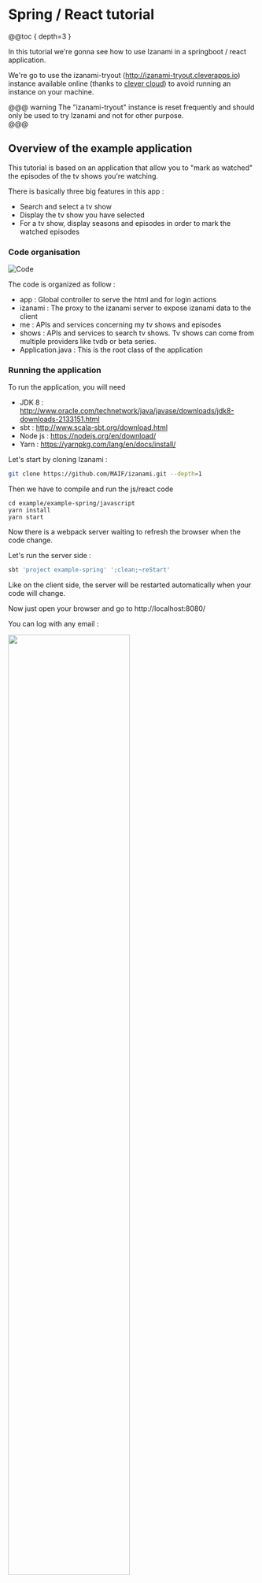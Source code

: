 # Spring / React tutorial

@@toc { depth=3 } 

In this tutorial we're gonna see how to use Izanami in a springboot / react application. 

We're go to use the izanami-tryout (http://izanami-tryout.cleverapps.io) instance available online (thanks to [clever cloud](https://www.clever-cloud.com/)) to avoid running an instance on your machine.

@@@ warning
The "izanami-tryout" instance is reset frequently and should only be used to try Izanami and not for other purpose.  
@@@
  

## Overview of the example application 

This tutorial is based on an application that allow you to "mark as watched" the episodes of the tv shows you're watching. 

There is basically three big features in this app : 

* Search and select a tv show 
* Display the tv show you have selected 
* For a tv show, display seasons and episodes in order to mark the watched episodes


### Code organisation 

 
![Code](../img/tutorial/spring/code_orga.png) 

The code is organized as follow : 

* app : Global controller to serve the html and for login actions
* izanami : The proxy to the izanami server to expose izanami data to the client
* me : APIs and services concerning my tv shows and episodes  
* shows : APIs and services to search tv shows. Tv shows can come from multiple providers like tvdb or beta series. 
* Application.java : This is the root class of the application

### Running the application 

To run the application, you will need 

* JDK 8 : http://www.oracle.com/technetwork/java/javase/downloads/jdk8-downloads-2133151.html
* sbt : http://www.scala-sbt.org/download.html
* Node js : https://nodejs.org/en/download/ 
* Yarn : https://yarnpkg.com/lang/en/docs/install/ 

Let's start by cloning Izanami : 

```bash
git clone https://github.com/MAIF/izanami.git --depth=1
```

Then we have to compile and run the js/react code 

```
cd example/example-spring/javascript
yarn install 
yarn start 
```

Now there is a webpack server waiting to refresh the browser when the code change. 

Let's run the server side : 

```bash
sbt 'project example-spring' ';clean;~reStart'
```

Like on the client side, the server will be restarted automatically when your code will change. 

Now just open your browser and go to http://localhost:8080/

You can log with any email : 

<img src="../img/tutorial/spring/login.png" width="70%" /> 

Then search a show  

![Search](../img/tutorial/spring/search.png)

Select it 

![Home](../img/tutorial/spring/home.png)

Go to the episodes to add the watched ones 

![Show](../img/tutorial/spring/ashow.png)

## Step one : Configuring the java client 

To use Izanami, you first need to instantiate a client.

In this example, we're going to use the izanami tryout instance (http://izanami-tryout.cleverapps.io) deployed on [clever cloud](https://www.clever-cloud.com/).

The instance is configured on the `src/main/resources/application.yml` file : 

```yaml 
izanami:
  host: "http://izanami-tryout.cleverapps.io"
  clientId: "xxxx"
  clientSecret: "xxxx"
``` 

And the client is registered as spring bean like this : 

```java 
@SpringBootApplication
public class Application {

    @Autowired
    Environment environment;
    
    @Bean
    ActorSystem actorSystem() {
        return ActorSystem.create();
    }

    @Bean
    @Autowired
    IzanamiClient izanamiClient(ActorSystem actorSystem) {
        String host = environment.getProperty("izanami.host");
        String clientId = environment.getProperty("izanami.clientId");
        String clientSecret = environment.getProperty("izanami.clientSecret");
        LOGGER.info("Creating izanami client with host {}, client id {}", host, clientId);
        return IzanamiClient.client(
                    actorSystem,
                    ClientConfig
                        .create(host) // The url of the server 
                        .withClientId(clientId) // The client id of the api 
                        .withClientSecret(clientSecret) // The client secret of the api                    
                        .withDispatcher("izanami-example.blocking-io-dispatcher") // To handle blocking calls see the callout after. 
                        .sseBackend() // To be notified when there is change on the server 
                );
    }
}
```

The client is based on [Akka](https://akka.io/) so you have to provide an `ActorSystem` to make it work. 


@@@ warning

Izanami use non blocking call. In order to block call you have to configure a thread pool. This is done by configuring an akka dispatcher.

You can find an example on the `src/main/resources/application.conf` :

```hocon
izanami-example.blocking-io-dispatcher {
  type = Dispatcher
  executor = "thread-pool-executor"
  thread-pool-executor {
    fixed-pool-size = 32
  }
  throughput = 1
}
```

On this example, we configure a thread pool of 32 threads. The reference to this dispatcher should be passed to the client : 

```java
return IzanamiClient.client(
        actorSystem,
        ClientConfig
            .create(host) // The url of the server 
            // ...                    
            .withDispatcher("izanami-example.blocking-io-dispatcher") // Reference to the dispatcher. 
            // ... 
    );
```

@@@


Now we have to create a `FeatureClient` in order to use feature flipping. 

In this example we use two spring profiles 
* `izanamiLocal`: Use on fallback from config and never call the server. You can use it during development if you don't an available Izanami instance.   
* `izanamiProd` : This profile will use a real Izanami server instance.

So for `FeatureClient` we have two configs : 

```java 
    
    @Configuration
    @Profile("izanamiLocal")
    static class Dev {
        @Bean
        @Autowired
        FeatureClient featureClientDev(IzanamiClient izanamiClient, Environment environment) {
            String json = environment.getProperty("izanami.fallback.features");
            LOGGER.info("Loading feature fallback \n{}", json);
            return izanamiClient.featureClient(
                    Strategies.dev(), // The dev strategy use only fallback 
                    Features.parseJson(json)
            );
        }
    }
    
    @Configuration
    @Profile("izanamiProd")
    static class Prod {
        @Bean
        @Autowired
        FeatureClient featureClient(IzanamiClient izanamiClient, Environment environment) {
            return izanamiClient.featureClient(
                    Strategies.smartCacheWithSseStrategy("mytvshows:*"),
                    Features.parseJson(environment.getProperty("izanami.fallback.features"))
            );       
    }
```

The fallback is read from the config file : 

```yaml
izanami:
  // ...
  fallback:
    features: >
      [
        { "id": "mytvshows:season:markaswatched", "enabled": true },
        { "id": "mytvshows:providers:tvdb", "enabled": true },
        { "id": "mytvshows:providers:betaserie", "enabled": false },
        { "id": "mytvshows:providers:omdb", "enabled": false }
      ]
```

@@@ note

It's important to configure a fallback in case the server is not available. 

@@@



## Step two : feature flipping to switch the providers  

The application integrate multiple providers in order to search a tvshow. We want to be able to switch the providers for some reason. 

We will first define keys for each providers : 

* `mytvshows:providers:tvdb` : for tvdb 
* `mytvshows:providers:betaserie`: for betaserie
 
As you can see the keys are arborescent. We first have `mytvshows` to categorize the app then `providers` and then the name of the provider. 

This is a recommended pattern because
 
* it will facilitate the keys administration 
* it allows the application to keep track of updates while limiting the amount of datas.   

As seen in the previous chapter, the features are declared as fallback in configuration file. Now let's create this features on the server. 

Go to http://izanami-tryout.cleverapps.io/ and log in with `admin` / `admin123`. 

Click the "features" menu  

![Features](../img/tutorial/spring/features.png)

and click "Add Item" to add your key :

![Features](../img/tutorial/spring/create_feature.png)

Now your keys are created and enabled 

![Features](../img/tutorial/spring/features2.png)

We now have to handle this in our application. The `ShowsApi` class exposes two methods : 

* `search` : to search a show 
* `get` : to get a show, this seasons and episodes

Let's inject, the `FeatureClient`, `TvdbShowsApi` (to dialog with tvdb) and `BetaSerieApi` (to dialog with betaseries) : 

```java
public class ShowsApi implements Shows {

    private final static Logger LOGGER = LoggerFactory.getLogger(ShowsApi.class);

    private final FeatureClient featureClient;

    private final TvdbShowsApi tvdbShowsApi;

    private final BetaSerieApi betaSerieApi;

    @Autowired
    public ShowsApi(FeatureClient featureClient, TvdbShowsApi tvdbShowsApi, BetaSerieApi betaSerieApi) {
        this.featureClient = featureClient;
        this.tvdbShowsApi = tvdbShowsApi;
        this.betaSerieApi = betaSerieApi;        
    }
    // ...
}
``` 

Now we can implement the `search` and `get` methods delegating the work on providers : 

```java
@Override
public List<ShowResume> search(String serie) {
    Features features = this.featureClient.features("mytvshows:providers:*").get();
    if (features.isActive("mytvshows:providers:tvdb")) {
        return tvdbShowsApi.search(serie);
    } else if (features.isActive("mytvshows:providers:betaserie")) {
        return betaSerieApi.search(serie);
    } else {
        return List.empty();
    }
}

@Override
public Option<Show> get(String id) {
    Features features = this.featureClient.features("mytvshows:providers:*").get();
    if (features.isActive("mytvshows:providers:tvdb")) {
        return tvdbShowsApi.get(id);
    } else if (features.isActive("mytvshows:providers:betaserie")) {
        return betaSerieApi.get(id);
    } else {
        return Option.none();
    }
}
``` 

To be aware of what is happening, we had this code on the constructor to log Izanami events : 

```java
@Autowired
public ShowsApi(FeatureClient featureClient, TvdbShowsApi tvdbShowsApi, BetaSerieApi betaSerieApi) {
    this.featureClient = featureClient;
    this.tvdbShowsApi = tvdbShowsApi;
    this.betaSerieApi = betaSerieApi;
    // Here a callback is invoked when there is change on the Izanami server side : 
    featureClient.onEvent("mytvshows:providers:*", event -> {
        Match(event).of(
                Case($(instanceOf(FeatureEvent.FeatureCreated.class)), c -> {
                    LOGGER.info("{} is created with enable = {}", c.feature().id(), c.feature().enabled());
                    return Done.getInstance();
                }),
                Case($(instanceOf(FeatureEvent.FeatureUpdated.class)), c -> {
                    LOGGER.info("{} is updated with enable = {}", c.feature().id(), c.feature().enabled());
                    return Done.getInstance();
                }),
                Case($(instanceOf(FeatureEvent.FeatureDeleted.class)), c -> {
                    LOGGER.info("{} is deleted", c.id());
                    return Done.getInstance();
                })
        );
    });
} 
```

If we search for a show, the provider will be tvdb : 

![Search](../img/tutorial/spring/tvdb_search.png)


Let's disable tvdb on Izanami : 

![Search](../img/tutorial/spring/tvdb_disabled.png)

We can see this on the log thanks to server sent event : 

![Search](../img/tutorial/spring/disabled_log.png)


Now if we refresh the page and search : 

![Search](../img/tutorial/spring/betaserie_search.png)

The provider is betaserie 

## Step three : feature flipping on the client side

On this step we're gonna flip on a button. 
The product team has developed a new feature that was pushed on the master branch but the team don't want to activate it right now.

### Create a proxy

To use feature flipping on the client side we have to use a proxy. 
To call Izanami APIs you need to provide authentication keys and we don't the keys to be exposed on the client side. 

Don't panic, the Izanami client provide a configurable proxy you can easily integrate in you application.    

First let's create the proxy in the `Application.java` spring configuration class : 

```java
@Bean
@Autowired
Proxy proxy(IzanamiClient izanamiClient, FeatureClient featureClient, ExperimentsClient experimentClient) {
    return izanamiClient.proxy()
            .withFeaturePattern("mytvshows:*") // We will expose the features matching this pattern. 
            .withFeatureClient(featureClient);
}
```

And then expose the features with the `izanami.example.izanami.IzanamiController` :

```java
@RestController
@RequestMapping("/api/izanami")
public class IzanamiProxyController {

    private final Proxy proxy;

    @Autowired
    public IzanamiProxyController(Proxy proxy) {
        this.proxy = proxy;
    }


    @GetMapping()
    public CompletionStage<ResponseEntity<String>> proxy(
            @CookieValue(value = "userId", required = false) String userId) {
        
        //We pass no context and no user id needed for experiments. 
        return proxy.statusAndStringResponse(Option.none(), Option.none())
                .map(resp -> // The resp is a pair (status code, response body)
                        new ResponseEntity<>(resp._2, HttpStatus.valueOf(resp._1))
                ).toCompletableFuture();
    }
}
```

The context is exposed on `GET /api/izanami`

That it! Now let's see what's happening on the client side.  

### Integrate Izanami with React

First install the client lib : 

```bash
yarn add react-izanami
```

And then configure Izanami. We will wrap the application inside the `IzanamiProvider` react component : 

```jsx
import {IzanamiProvider} from 'react-izanami';

// ...

const IzanamiApp = props => (
  <IzanamiProvider fetchFrom="/api/izanami">
    <Router basename="/">
        <Switch>
          <Route path="/login" component={Login}/>
          <PrivateRoute path="/" component={MainApp}/>
        </Switch>
    </Router>
  </IzanamiProvider>
);

export function init(node) {
  ReactDOM.render(<IzanamiApp />, node);
}
```

As you can see, we set the `fetchFrom` props with the proxy API we've exposed just before. 
When the IzanamiProvider will be mounted, the features will be fetched in order to display or not the related components.


The product team has developed the ability to mark an entire season as watched. 
This code is located in the `pages/TvShow.js` file. 

The key `mytvshows:season:markaswatched` will be used : 

```jsx 
import {Feature, Enabled, Disabled} from 'react-izanami';

// ...

<Feature path={"mytvshows:season:markaswatched"}>
  <Enabled>
    {s.allWatched && <button onClick={this.markSeasonWatched(s.number, false)} className="btn btn default pull-right addBtn"><i className="glyphicon glyphicon-ok"/></button>}
    {!s.allWatched && <button  onClick={this.markSeasonWatched(s.number, true)} className="btn btn default pull-right addBtn"> ADD </button>}
  </Enabled>
  <Disabled>
    <div></div>
  </Disabled>
</Feature>  
```

Verify the key `mytvshows:season:markaswatched` is define in the fallback config. 
Then create the feature on the Izanami server instance. Keep the feature deactivated for the moment. 

![Izanami](../img/tutorial/spring/allseasonwatch_feature.png)

If you take a look at the network panel on the developers tools when you load the page, 
you can see that there is a call on `/api/izanami` with the following response : 

```javascript
{
  experiments: {},
  features: {
    mytvshows: {
      providers: {
        tvdb: {
          active: true
        },
        betaserie: {
          active: true
        },
        omdb: {
          active: false
        }
      },
      season: {
        markaswatched: {
          active: false
        }
      }
    }
  },
  configurations: {}
}
``` 
The feature `mytvshows:season:markaswatched` is not enabled. 

![Izanami](../img/tutorial/spring/seasonaswatched_disabled.png)


Go to the Izanami server, activate the feature and reload the page 

![Izanami](../img/tutorial/spring/seasonaswatched_enabled.png)


A last thing, on the server side we need to take care that the feature is also togglable on the endpoint. 
This is done on the `MeController.java`  

```java

@PostMapping(path = "/{serieId}/seasons/{seasonNumber}")
ResponseEntity<Me> markSeason(
        @CookieValue(value = "userId") String userId,
        @PathVariable("serieId") String serieId,
        @PathVariable("seasonNumber") Long seasonNumber,
        @RequestParam("watched") Boolean watched
) {
    return checkSecurityResponse(userId, () ->
            featureClient.featureOrElse("mytvshows:season:markaswatched",
                    () -> ResponseEntity.ok(meService.markSeason(userId, serieId, seasonNumber, watched)),
                    () -> ResponseEntity.badRequest().<Me>body(null)
            ).get()
    );
}

```

## Step four : A/B testing

Congrats! You've almost reached the end of this tutorial. The last step is to measure the best of two button using A/B testing.

In this section, we will provide two variants of the same button : variant A and variant B and see which the better. 


To do that we have to 

* Define a fallback for our experiment  
* Create the ExperimentsClient on the server side
* Add new routes to the proxy
* Define the button on the client side. 

### The spring plumbing

Like for the features, let's define the `ExperimentsClient` in the `Application.java` class: 

For the dev 

```java

@Configuration
@Profile("izanamiLocal")
static class Dev {
    // ... 
    @Bean
    @Autowired
    ExperimentsClient experimentClient(IzanamiClient izanamiClient, Environment environment) {
        String json = environment.getProperty("izanami.fallback.experiments");
        LOGGER.info("Loading configs fallback \n{}", json);
        return izanamiClient.experimentClient(
                Strategies.dev(),
                Experiments.parseJson(json)
        );
    }

}
```
For the prod 

```java
@Configuration
@Profile("izanamiProd")
static class Prod {
    // ... 
    @Bean
    @Autowired
    ExperimentsClient experimentClient(IzanamiClient izanamiClient, Environment environment) {

        return izanamiClient.experimentClient(
                Strategies.fetchStrategy(),
                Experiments.parseJson(environment.getProperty("izanami.fallback.experiments"))
        );
    }
}
```
And the fallback configuration is the following : 

```yaml
izanami:
  // ...
  fallback:
    // ...
    experiments: >
      [
        {
          "id": "mytvshows:gotoepisodes:button",
          "name": "Test button",
          "description": "Test button",
          "enabled": true,
          "variant": {
            "id": "A",
            "name": "Variant A",
            "description": "Variant A"
          }
        }
      ]
```

Here we define an experiment with the default variant (A). 


The proxy config should be changed too in order to add the experiments client : 

```java
@Bean
@Autowired
Proxy proxy(IzanamiClient izanamiClient, FeatureClient featureClient, ExperimentsClient experimentClient) {
    return izanamiClient.proxy()
            .withFeaturePattern("mytvshows:*")
            .withFeatureClient(featureClient)
            .withExperimentPattern("mytvshows:*")
            .withExperimentsClient(experimentClient);
}
```

In the previous chapter the proxy controller was 

```java
@GetMapping()
public CompletionStage<ResponseEntity<String>> proxy(
        @CookieValue(value = "userId", required = false) String userId) {
         
    return proxy.statusAndStringResponse(Option.none(), Option.none())
            .map(resp -> // The resp is a pair (status code, response body)
                    new ResponseEntity<>(resp._2, HttpStatus.valueOf(resp._1))
            ).toCompletableFuture();
}
```

Now we need to pass something to Izanami to identify the current user/session in order to get the right variant (A or B).
We will use the userId cookie used by the app to identify the current user :  

```java
@GetMapping()
public CompletionStage<ResponseEntity<String>> proxy(
        @CookieValue(value = "userId", required = false) String userId) {
    
    //The user id needed for experiments 
    return proxy.statusAndStringResponse(Option.none(), Option.of(userId))
            .map(resp -> // The resp is a pair (status code, response body)
                    new ResponseEntity<>(resp._2, HttpStatus.valueOf(resp._1))
            ).toCompletableFuture();
}
```

Now if we hit the `GET /api/izanami` API in the browser, the response will be 

```javascript
{
  experiments: {
    mytvshows: {
      gotoepisodes: {
        button: {
          variant: "A"
        }
      }
    }
  },
  features: {
    mytvshows: {
      providers: {
        tvdb: {
          active: false
        },
        betaserie: {
          active: true
        },
        omdb: {
          active: false
        }
      },
      season: {
        markaswatched: {
          active: false
        }
      }
    }
  },
  configurations: {}
}
```

For the moment the variant come from the callback because we haven't already define the experiment in Izanami. 

### Add routes to the proxy 

Now, the spring beans are created, we can enrich the proxy controller to expose more routes: 

```java
@PostMapping("/experiments/displayed")
public CompletionStage<ResponseEntity<String>> markDisplayed(
        @RequestParam(value = "experiment") String id,
        @CookieValue(value = "userId") String userId) {

    return proxy.markVariantDisplayedStringResponse(id, userId)
            .map(resp ->
                    new ResponseEntity<>(resp._2, HttpStatus.valueOf(resp._1))
            ).toCompletableFuture();
}

@PostMapping("/experiments/won")
public CompletionStage<ResponseEntity<String>> markWon(
        @RequestParam(value = "experiment") String id,
        @CookieValue(value = "userId", required = false) String userId) {

    return proxy.markVariantWonStringResponse(id, userId)
            .map(resp ->
                    new ResponseEntity<>(resp._2, HttpStatus.valueOf(resp._1))
            ).toCompletableFuture();

}
```

To measure which of the two variants is the more appreciated, we need to push events to the Izanami server. 
This is why we expose this two routes : 

* `/api/izanami/experiments/displayed` will create an event when a button is displayed 
* `/api/izanami/experiments/won` will create an event when a button is clicked 

The set up on server side is done, let's work on the client side. 

### The A/B testing with react

The tested button is the link to access the episodes for a show :  

![Izanami](../img/tutorial/spring/abtesting_button.png)

The client side is on the `pages/MyTvshows.js` file. 

First let's import some component : 

```jsx 
import {Experiment, Variant} from 'react-izanami';
``` 

And then the code for the button : 

```jsx
<Experiment path={"mytvshows:gotoepisodes:button"} notifyDisplay="/api/izanami/experiments/displayed" >
    <Variant id={"A"}>
      <Link to={`/tvshow/${id}`} onClick={this.markAsWon} className="btn pull-right" alt="consulter"><i className="fa fa-eye"></i></Link>
    </Variant>
    <Variant id={"B"}>
      <Link to={`/tvshow/${id}`} onClick={this.markAsWon} className="btn pull-right" alt="consulter"><i className="glyphicon glyphicon-chevron-right"></i></Link>
    </Variant>
</Experiment>
```

We have to set the following props on the `Experiment` component : 

* `path`: The key of the experiment 
* `/api/izanami/experiments/displayed`: The api to call when the component is displayed 

And for the `Variant` the props `id` with the id of the variant. 

It remains a thing to do. We need to tell Izanami when a variant won. In our case the button won if we click on it. 
To do this we set the `onClick` props to call the server when a click is done. 

The `markAsWon` method : 

```jsx
markAsWon = () => {
    Service.notifyWon("mytvshows:gotoepisodes:button");
};
```

The `notifyWon` method :

```jsx
export function notifyWon(key) {
  return fetch(`/api/izanami/experiments/won?experiment=${key}`, {
    method: 'POST',
    credentials: 'include',
    headers: {
      'Accept': 'application/json',
      'Content-Type': 'application/json'
    }
  });
}
```

That it !!! 

Let's create the experiment on the Izanami server 

![Izanami](../img/tutorial/spring/ab_creation.png)

Ok the experiment is created

![Izanami](../img/tutorial/spring/ab_list.png)


If I go the app using the user `floki@gmail.com`, I got the variant A 

![Izanami](../img/tutorial/spring/ab_adisplayed.png)

And with the user `ragnar.lodbrock@gmail.com`, I got the variant B
  
![Izanami](../img/tutorial/spring/ab_bdisplayed.png)


After clicking multiple times on the buttons, the results are 

![Izanami](../img/tutorial/spring/ab_results.png) 


Congrats !!! You have win your first belt.  
